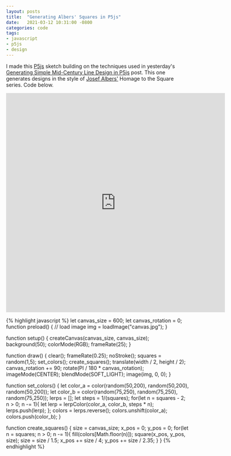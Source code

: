 ```yaml
---
layout: posts
title:  "Generating Albers' Squares in P5js"
date:   2021-03-12 10:31:00 -0800
categories: code
tags: 
- javascript
- p5js
- design
---
```


I made this [P5js](https://p5js.org/) sketch building on the techniques used in yesterday's [Generating Simple Mid-Century Line Design in P5js](/code/midcentury-lines/) post. This one generates designs in the style of [Josef Albers'](https://en.wikipedia.org/wiki/Josef_Albers) Homage to the Square series. Code below.

<iframe src="https://editor.p5js.org/bobbymeyer/embed/nB59V0c8t" 
        style="width: 600px; 
              height: 600px; 
              overflow: hidden;"  
        scrolling="no" 
        frameborder="0">
</iframe>

{% highlight javascript %}
let canvas_size = 600;
let canvas_rotation = 0;
function preload()
{
  // load image
  img = loadImage("canvas.jpg");
}

function setup() {
  createCanvas(canvas_size, canvas_size);
  background(50);
  colorMode(RGB); 
  frameRate(25);
}

function draw() {
  clear();
  frameRate(0.25);
  noStroke();
  squares = random(1,5);
  set_colors();
  create_squares();
  translate(width / 2, height / 2);
  canvas_rotation += 90;
  rotate(PI / 180 * canvas_rotation);
  imageMode(CENTER);
  blendMode(SOFT_LIGHT); 
  image(img, 0, 0); 
}

function set_colors() {
  let color_a = color(random(50,200), random(50,200), random(50,200));
  let color_b = color(random(75,250), random(75,250), random(75,250));
  lerps = [];
  let steps = 1/(squares);
  for(let n = squares - 2; n > 0; n -= 1){
    let lerp = lerpColor(color_a, color_b, steps * n);
    lerps.push(lerp);
  };
  colors = lerps.reverse();
  colors.unshift(color_a);
  colors.push(color_b);
}

function create_squares() {
  size = canvas_size;
  x_pos = 0;
  y_pos = 0;
  for(let n = squares; n > 0; n -= 1){
    fill(colors[Math.floor(n)]);
    square(x_pos, y_pos, size);
    size = size / 1.5;
    x_pos += size / 4;
    y_pos += size / 2.35;
  }
}
{% endhighlight %}